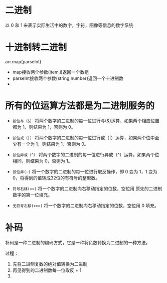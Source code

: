 # 二进制
以 0 和 1 来表示实际生活中的数字，字符，图像等信息的数字系统

# 十进制转二进制
arr.map(parseInt) 
- map接收两个参数(item,i)返回一个数组
- parseInt接收两个参数(string,number)返回一个十进制数
- 
# 所有的位运算方法都是为二进制服务的

- `按位与（&）`
  将两个数字的二进制的每一位进行与(&)运算，如果两个相应位置都为 1，则结果为 1，否则为 0。

- `按位或（|）`
  将两个数字的二进制的每一位进行或（|）运算，如果两个位中至少有一个为 1，则结果为 1，否则为 0。

- `按位异或（^）`
  将两个数字的二进制的每一位进行异或（^）运算，如果两个位相同，则结果为 0，否则为 1。

- `按位非(~)`
  将一个数字的二进制的每一位进行取反操作，即 0 变为 1，1 变为 0，将得到的值转成32位的有符号的整型数。

- `符号右移(>>)`
  将一个数字的二进制向右移动指定的位数，空位用 原先的二进制数字的第一位填充。

- `无符号右移(>>>)`
  将一个数字的二进制向右移动指定的位数，空位用 0 填充。
 
# 补码
补码是一种二进制的编码方式，它是一种将负数转换为二进制的一种方法。

过程：
1. 先将二进制复数的绝对值转换为二进制
2. 再见得到的二进制数每一位取反 + 1
3. 
  

